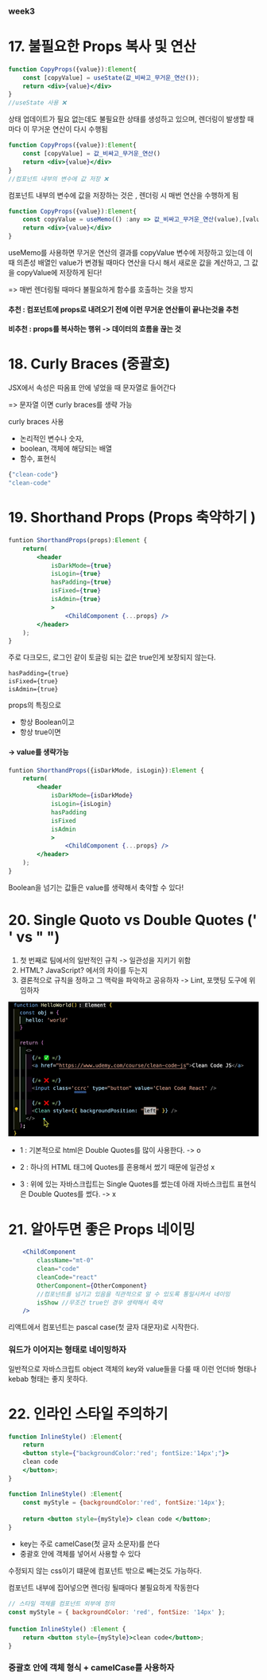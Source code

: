 ### week3

# 17. 불필요한 Props 복사 및 연산 
``` jsx
function CopyProps({value}):Element{
    const [copyValue] = useState(값_비싸고_무거운_연산());
    return <div>{value}</div>
}
//useState 사용 ❌
```
상태 업데이트가 필요 없는데도 불필요한 상태를 생성하고 있으며, 렌더링이 발생할 때마다 이 무거운 연산이 다시 수행됨

``` jsx
function CopyProps({value}):Element{
    const [copyValue] = 값_비싸고_무거운_연산()
    return <div>{value}</div>
}
//컴포넌트 내부의 변수에 값 저장 ❌
```
컴포넌트 내부의 변수에 값을 저장하는 것은 , 렌더링 시 매번 연산을 수행하게 됨


``` jsx
function CopyProps({value}):Element{
    const copyValue = useMemo(() :any => 값_비싸고_무거운_연산(value),[value]);
    return <div>{value}</div>
}
```
useMemo를 사용하면
무거운 연산의 결과를 copyValue 변수에 저장하고 있는데 이때 의존성 배열인 value가 변경될 때마다 연산을 다시 해서 새로운 값을 계산하고, 그 값을 copyValue에 저장하게 된다!

=> 매번 렌더링될 때마다 불필요하게 함수를 호출하는 것을 방지

#### 추천 : 컴포넌트에 props로 내려오기 전에 이런 무거운 연산들이 끝나는것을 추천

#### 비추천 : props를 복사하는 행위 -> 데이터의 흐름을 끊는 것





# 18. Curly Braces (중괄호)


JSX에서 속성은 따옴표 안에 넣었을 때 문자열로 들어간다

=> 문자열 이면 curly braces를 생략 가능 

curly braces 사용
- 논리적인 변수나 숫자,
- boolean, 객체에 해당되는 배열
- 함수, 표현식

``` jsx
{"clean-code"} 
"clean-code"
```


# 19. Shorthand Props (Props 축약하기 )


``` jsx
funtion ShorthandProps(props):Element {
    return(
        <header
            isDarkMode={true}
            isLogin={true}
            hasPadding={true}
            isFixed={true}
            isAdmin={true}
            >
                <ChildComponent {...props} />
        </header>
    );
}
```
주로 다크모드, 로그인 같이 토글링 되는 값은 true인게 보장되지 않는다.

```
hasPadding={true}
isFixed={true}
isAdmin={true}
```
props의 특징으로 
- 항상 Boolean이고
- 항상 true이면 

#### -> value를 생략가능 


``` jsx
funtion ShorthandProps({isDarkMode, isLogin}):Element {
    return(
        <header
            isDarkMode={isDarkMode}
            isLogin={isLogin}
            hasPadding
            isFixed
            isAdmin
            >
                <ChildComponent {...props} />
        </header>
    );
}
```
Boolean을 넘기는 값들은 value를 생략해서 축약할 수 있다!

# 20. Single Quoto vs Double Quotes (' ' vs " ")


1. 첫 번째로 팀에서의 일반적인 규칙 -> 일관성을 지키기 위함
2. HTML? JavaScript? 에서의 차이를 두는지
3. 결론적으로 규칙을 정하고 그 맥락을 파악하고 공유하자 -> Lint, 포맷팅 도구에 위임하자

![alt text](image-2.png)

- 1 : 기본적으로 html은 Double Quotes를 많이 사용한다. -> o

- 2 : 하나의 HTML 태그에 Quotes를 혼용해서 썼기 때문에 일관성 x

- 3 : 위에 있는 자바스크립트는 Single Quotes를 썼는데 아래 자바스크립트 표현식은  Double Quotes를 썼다. -> x


# 21. 알아두면 좋은 Props 네이밍
``` jsx
    <ChildComponent
        className="mt-0"
        clean="code"
        cleanCode="react"
        OtherComponent={OtherComponent}
        //컴포넌트를 넘기고 있음을 직관적으로 알 수 있도록 통일시켜서 네이밍
        isShow //무조건 true인 경우 생략해서 축약
    />
```
리액트에서 컴포넌트는 pascal case(첫 글자 대문자)로 시작한다.

### 워드가 이어지는 형태로 네이밍하자

일반적으로 자바스크립트 object 객체의 key와 value들을 다룰 때
이런 언더바 형태나 kebab 형태는 좋지 못하다.


# 22. 인라인 스타일 주의하기 

``` jsx
function InlineStyle() :Element{
    return 
    <button style={"backgroundColor:'red'; fontSize:'14px';"}> 
    clean code 
    </button>;
}
```


``` jsx
function InlineStyle() :Element{
    const myStyle = {backgroundColor:'red', fontSize:'14px'};

    return <button style={myStyle}> clean code </button>;
}
```
- key는 주로 camelCase(첫 글자 소문자)를 쓴다
- 중괄호 안에 객체를 넣어서 사용할 수 있다

수정되지 않는 css이기 떄문에 컴포넌트 밖으로 빼는것도 가능하다.

컴포넌트 내부에 집어넣으면 렌더링 될때마다 불필요하게 작동한다

``` jsx
// 스타일 객체를 컴포넌트 외부에 정의
const myStyle = { backgroundColor: 'red', fontSize: '14px' };

function InlineStyle() :Element {
    return <button style={myStyle}>clean code</button>;
}

```

### 중괄호 안에 객체 형식 + camelCase를 사용하자 